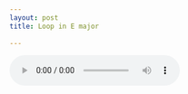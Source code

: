 ```yaml
---
layout: post
title: Loop in E major
 
---
```




<audio controls>
  <source src="/assets/recs/emajorloop.mp3" type="audio/mpeg">
Your browser does not support the audio element.
</audio>
